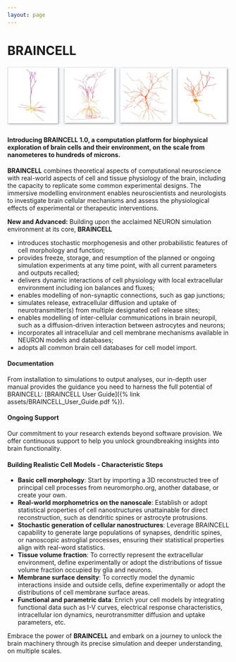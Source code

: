 ```yaml
---
layout: page
---
```

# BRAINCELL
![Detailed Visualization of Neurons](assets/neurons.jpg)

#### Introducing BRAINCELL 1.0, a computation platform for biophysical exploration of brain cells and their environment, on the scale from nanometeres to hundreds of microns. 
**BRAINCELL** combines theoretical aspects of computational neuroscience with real-world aspects of cell and tissue physiology of the brain, including the capacity to replicate some common experimental designs. The immersive modelling environment enables neuroscientists and neurologists to investigate brain cellular mechanisms and assess the physiological effects of experimental or therapeutic interventions.

**New and Advanced:** Building upon the acclaimed NEURON simulation environment at its core, **BRAINCELL**   
- introduces stochastic morphogenesis and other probabilistic features of cell morphology and function;
- provides freeze, storage, and resumption of the planned or ongoing simulation experiments at any time point, with all current parameters and outputs recalled;
- delivers dynamic interactions of cell physiology with local extracellular environment including ion balances and fluxes;
- enables modelling of non-synaptic connections, such as gap junctions;
- simulates release, extracellular diffusion and uptake of neurotransmitter(s) from multiple designated cell release sites;     
- enables modelling of inter-cellular communications in brain neuropil, such as a diffusion-driven interaction between astrocytes and neurons;
- incorporates all intracellular and cell membrane mechanisms available in NEURON models and databases;  
- adopts all common brain cell databases for cell model import.



#### Documentation 
From installation to simulations to output analyses, our in-depth user manual provides the guidance you need to harness the full potential of BRAINCELL: [BRAINCELL User Guide]({% link assets/BRAINCELL_User_Guide.pdf %}).

#### Ongoing Support
Our commitment to your research extends beyond software provision. We offer continuous support to help you unlock groundbreaking insights into brain functionality.

#### Building Realistic Cell Models - Characteristic Steps 

- **Basic cell morphology**: Start by importing a 3D reconstructed tree of principal cell processes from neuromorpho.org, another database, or create your own.
- **Real-world morphometrics on the nanoscale**: Establish or adopt statistical properties of cell nanostructures unattainable for direct reconstruction, such as dendritic spines or astrocyte protrusions.    
- **Stochastic generation of cellular nanostructures**: Leverage BRAINCELL capability to generate large populations of synapses, dendritic spines, or nanoscopic astroglial processes, ensuring their statistical properties align with real-word statistics.
- **Tissue volume fraction**: To correctly represent the extracellular environment, define experimentally or adopt the distributions of tissue volume fraction occupied by glia and neurons.
- **Membrane surface density**: To correctly model the dynamic interactions inside and outside cells, define experimentally or adopt the distributions of cell membrane surface areas.
- **Functional and parametric data**: Enrich your cell models by integrating functional data such as I-V curves, electrical response characteristics, intracellular ion dynamics, neurotransmitter diffusion and uptake parameters, etc.

Embrace the power of **BRAINCELL** and embark on a journey to unlock the brain machinery through its precise simulation and deeper understanding, on multiple scales.

